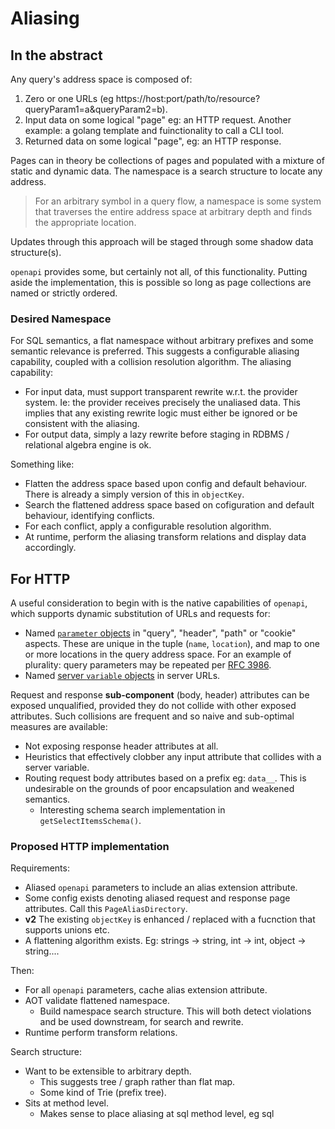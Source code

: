 

# Aliasing

## In the abstract


Any query's address space is composed of:

1. Zero or one URLs (eg https://host:port/path/to/resource?queryParam1=a&queryParam2=b).
2. Input data on some logical "page" eg: an HTTP request.  Another example: a golang template and fuinctionality to call a CLI tool.
3. Returned data on some logical "page", eg: an HTTP response.

Pages can in theory be collections of pages and populated with a mixture of static and dynamic data.  The namespace is a search structure to locate any address.  

> For an arbitrary symbol in a query flow, a namespace is some system that traverses the entire address space at arbitrary depth and finds the appropriate location.

Updates through this approach will be staged through some shadow data structure(s).

`openapi` provides some, but certainly not all, of this functionality.    Putting aside the implementation, this is possible so long as page collections are named or strictly ordered.  

### Desired Namespace

For SQL semantics, a flat namespace without arbitrary prefixes and some semantic relevance is preferred.  This suggests a configurable aliasing capability, coupled with a collision resolution algorithm.  The aliasing capability:

- For input data, must support transparent rewrite w.r.t. the provider system.  Ie: the provider receives precisely the unaliased data.  This implies that any existing rewrite logic must either be ignored or be consistent with the aliasing.
- For output data, simply a lazy rewrite before staging in RDBMS / relational algebra engine is ok.

Something like:

- Flatten the address space based upon config and default behaviour.  There is already a simply version of this in `objectKey`.
- Search the flattened address space based on cofiguration and default behaviour, identifying conflicts.
- For each conflict, apply a configurable resolution algorithm.
- At runtime, perform the aliasing transform relations and display data accordingly.



## For HTTP


A useful consideration to begin with is the native capabilities of `openapi`, which supports dynamic substitution of URLs and requests for:

- Named [`parameter` objects](https://github.com/OAI/OpenAPI-Specification/blob/main/versions/3.0.0.md#parameter-object) in "query", "header", "path" or "cookie" aspects.  These are unique in the tuple (`name`, `location`), and map to one or more locations in the query address space.  For an example of plurality: query parameters may be repeated per [RFC 3986](https://datatracker.ietf.org/doc/html/rfc3986).
- Named [server `variable` objects](https://github.com/OAI/OpenAPI-Specification/blob/main/versions/3.0.0.md#server-variable-object) in server URLs.


Request and response **sub-component** (body, header) attributes can be exposed unqualified, provided they do not collide with other exposed attributes.  Such collisions are frequent and so naive and sub-optimal measures are available:

- Not exposing response header attributes at all.
- Heuristics that effectively clobber any input attribute that collides with a server variable.
- Routing request body attributes based on a prefix eg: `data__`.  This is undesirable on the grounds of poor encapsulation and weakened semantics.
  - Interesting schema search implementation in `getSelectItemsSchema()`.

### Proposed HTTP implementation

Requirements:

- Aliased `openapi` parameters to include an alias extension attribute.
- Some config exists denoting aliased request and response page attributes.  Call this `PageAliasDirectory`.
- **v2** The existing `objectKey` is enhanced / replaced with a fucnction that supports unions etc.
- A flattening algorithm exists.  Eg: strings -> string, int -> int, object -> string....

Then:

- For all `openapi` parameters, cache alias extension attribute.
- AOT validate flattened namespace.
    - Build namespace search structure.  This will both detect violations and be used downstream, for search and rewrite.
- Runtime perform transform relations.

Search structure:

- Want to be extensible to arbitrary depth.
   - This suggests tree / graph rather than flat map.
   - Some kind of Trie (prefix tree).
- Sits at method level.
   - Makes sense to place aliasing at sql method level, eg sql 


